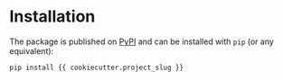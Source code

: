 # Installation

The package is published on [PyPI](https://pypi.org/project/deezer-python/) 
and can be installed with `pip` (or any equivalent):

```bash
pip install {{ cookiecutter.project_slug }}
```
